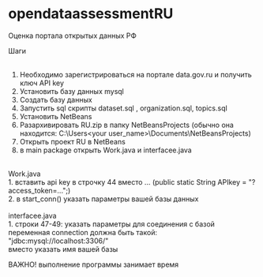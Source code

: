 # opendataassessmentRU
Оценка портала открытых данных РФ

Шаги</br>
</br>
1.	 Необходимо зарегистрироваться на портале data.gov.ru и получить ключ API key</br>
2.	 Установить базу данных mysql</br>
3.	 Создать базу данных</br>
4.	 Запустить sql скрипты dataset.sql , organization.sql, topics.sql</br>
5.	 Установить NetBeans</br>
6.	 Разархивировать RU.zip в папку NetBeansProjects (обычно она находится: C:\Users\<your user_name>\Documents\NetBeansProjects)</br>
7.	 Открыть проект RU в  NetBeans</br>
8.	 в main package открыть Work.java и interfacee.java</br>
</br>
Work.java</br>
1.	вставить api key в строчку 44 вместо ... (public static String APIkey = "?access_token=...";)</br>
2.	в start_conn() указать параметры вашей базы данных</br>
</br>
interfacee.java</br>
1.	строки 47-49: указать параметры для соединения с базой</br>
переменная connection должна быть такой: "jdbc:mysql://localhost:3306/<database name>"</br>
вместо <database name> указать имя вашей базы</br>

ВАЖНО! выполнение программы занимает время
